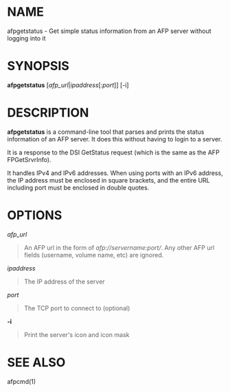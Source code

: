 # NAME

afpgetstatus - Get simple status information from an AFP server without
logging into it

# SYNOPSIS

**afpgetstatus** \[*afp_url*|*ipaddress*\[:*port*\]\] [-i]

# DESCRIPTION

**afpgetstatus** is a command-line tool that parses and prints the status
information of an AFP server. It does this without having to login to a
server.

It is a response to the DSI GetStatus request (which is the same as the
AFP FPGetSrvrInfo).

It handles IPv4 and IPv6 addresses. When using ports with an IPv6
address, the IP address must be enclosed in square brackets,
and the entire URL including port must be enclosed in double quotes.

# OPTIONS

*afp_url*

> An AFP url in the form of *afp://servername:port/*. Any
other AFP url fields (username, volume name, etc) are ignored.

*ipaddress*

> The IP address of the server

*port*

> The TCP port to connect to (optional)

**-i**

> Print the server's icon and icon mask

# SEE ALSO

afpcmd(1)
